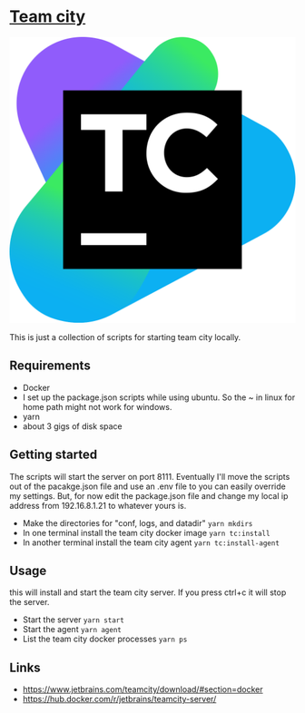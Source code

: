 # [Team city](https://www.jetbrains.com/teamcity/)

![Team city](./images/teamcity-283674.png)

This is just a collection of scripts for starting team city locally. 

## Requirements

* Docker
* I set up the package.json scripts while using ubuntu. So the ~ in linux for home path might not work for windows.
* yarn
* about 3 gigs of disk space 

## Getting started

The scripts will start the server on port 8111. Eventually I'll move the scripts out of the pacakge.json file and use an .env file to you can easily override my settings.
But, for now edit the package.json file and change my local ip address from 192.16.8.1.21 to whatever yours is.

* Make the directories for "conf, logs, and datadir" `yarn mkdirs`
* In one terminal install the team city docker image `yarn tc:install`
* In another terminal install the team city agent `yarn tc:install-agent`

## Usage 

this will install and start the team city server. If you press ctrl+c it will stop the server.
 
* Start the server `yarn start`
* Start the agent `yarn agent`
* List the team city docker processes `yarn ps`
 
## Links
* https://www.jetbrains.com/teamcity/download/#section=docker
* https://hub.docker.com/r/jetbrains/teamcity-server/

